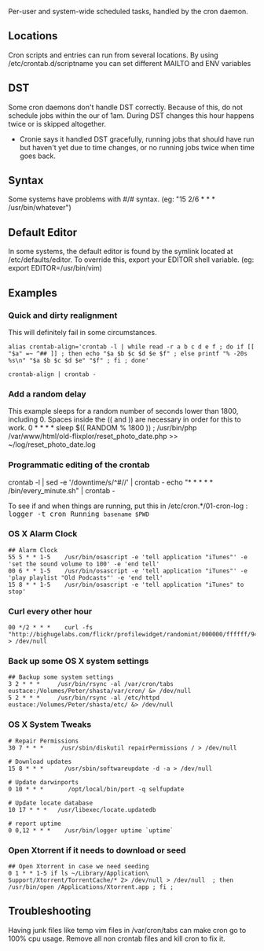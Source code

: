 Per-user and system-wide scheduled tasks, handled by the cron daemon.

## Locations

Cron scripts and entries can run from several locations.  By using /etc/crontab.d/scriptname you can set different MAILTO and ENV variables


## DST

Some cron daemons don't handle DST correctly.  Because of this, do not schedule jobs within the our of 1am.  During DST changes this hour happens twice or is skipped altogether.

* Cronie says it handled DST gracefully, running jobs that should have run but haven't yet due to time changes, or no running jobs twice when time goes back.

## Syntax

Some systems have problems with #/# syntax.  (eg:  "15 2/6 * * * /usr/bin/whatever")

## Default Editor

In some systems, the default editor is found by the symlink located at /etc/defaults/editor.  To override this, export your EDITOR shell variable.  (eg:  export EDITOR=/usr/bin/vim)

## Examples

### Quick and dirty realignment
This will definitely fail in some circumstances.

```
alias crontab-align='crontab -l | while read -r a b c d e f ; do if [[ "$a" =~ ^## ]] ; then echo "$a $b $c $d $e $f" ; else printf "% -20s %s\n" "$a $b $c $d $e" "$f" ; fi ; done'

crontab-align | crontab -
```


### Add a random delay
This example sleeps for a random number of seconds lower than 1800, including 0.  Spaces inside the (( and )) are necessary in order for this to work.
 0 * * * *   sleep $(( RANDOM \% 1800 )) ; /usr/bin/php /var/www/html/old-flixplor/reset_photo_date.php >> ~/log/reset_photo_date.log

### Programmatic editing of the crontab

 crontab -l | sed -e '/downtime/s/^\#//' | crontab -
 echo "* * * * * /bin/every_minute.sh" | crontab -

To see if and when things are running, put this in /etc/cron.*/01-cron-log : <tt>logger -t cron Running `basename $PWD`</tt>

### OS X Alarm Clock


```
## Alarm Clock
55 5 * * 1-5    /usr/bin/osascript -e 'tell application "iTunes"' -e 'set the sound volume to 100' -e 'end tell'
00 6 * * 1-5    /usr/bin/osascript -e 'tell application "iTunes"' -e 'play playlist "Old Podcasts"' -e 'end tell'
15 8 * * 1-5    /usr/bin/osascript -e 'tell application "iTunes" to stop'
```


### Curl every other hour


```
00 */2 * * *    curl -fs "http://bighugelabs.com/flickr/profilewidget/randomint/000000/ffffff/94246031@N00.jpg" > /dev/null
```


### Back up some OS X system settings


```
## Backup some system settings
3 2 * * *     /usr/bin/rsync -al /var/cron/tabs eustace:/Volumes/Peter/shasta/var/cron/ &> /dev/null
5 2 * * *     /usr/bin/rsync -al /etc/httpd eustace:/Volumes/Peter/shasta/etc/ &> /dev/null
```


### OS X System Tweaks


```
# Repair Permissions
30 7 * * *     /usr/sbin/diskutil repairPermissions / > /dev/null

# Download updates
15 8 * * *      /usr/sbin/softwareupdate -d -a > /dev/null

# Update darwinports
0 10 * * *       /opt/local/bin/port -q selfupdate

# Update locate database
10 17 * * *   /usr/libexec/locate.updatedb

# report uptime
0 0,12 * * *    /usr/bin/logger uptime `uptime`
```


### Open Xtorrent if it needs to download or seed


```
## Open Xtorrent in case we need seeding
0 1 * * 1-5	if ls ~/Library/Application\ Support/Xtorrent/TorrentCache/* 2> /dev/null > /dev/null  ; then /usr/bin/open /Applications/Xtorrent.app ; fi ;
```


## Troubleshooting

Having junk files like temp vim files in /var/cron/tabs can make cron go to 100% cpu usage.  Remove all non crontab files and kill cron to fix it.
